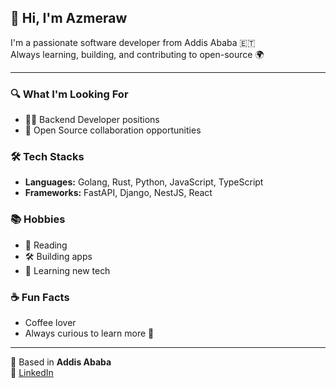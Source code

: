 ## 👋 Hi, I'm Azmeraw

I'm a passionate software developer from Addis Ababa 🇪🇹  
Always learning, building, and contributing to open-source 🌍

---

### 🔍 What I'm Looking For
- 🧑‍💻 Backend Developer positions
- 🤝 Open Source collaboration opportunities

### 🛠️ Tech Stacks
- **Languages:** Golang, Rust, Python, JavaScript, TypeScript
- **Frameworks:** FastAPI, Django, NestJS, React

### 📚 Hobbies
- 📖 Reading
- 🛠️ Building apps
- 🚀 Learning new tech

### ☕ Fun Facts
- Coffee lover
- Always curious to learn more 🧠

---

📍 Based in **Addis Ababa**  
🔗 [LinkedIn](https://www.linkedin.com/in/azmeraw-tefera-3092a9242/)



